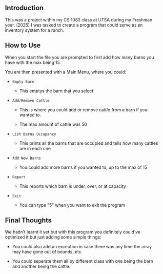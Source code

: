 ## Introduction
  This was a project within my CS 1083 class at UTSA during my Freshman year. (2025)
  I was tasked to create a program that could serve as an inventory system for a ranch.

## How to Use
  When you start the file you are prompted to first add how many barns you have with the max being 15.
  
  You are then presented with a Main Menu, where you could:

  - `Empty Barn`
    - This emptys the barn that you select
    
  - `Add/Remove Cattle`
    - This is where you could add or remove cattle from a barn if you wanted to.
      
    - The max amount of cattle was 50

  - `List Barns Occupancy`
    -  This prints all the barns that are occupied and tells how many cattles are in each one

  - `Add New Barns`
    - You could add more barns if you wanted to, up to the max of 15

  - `Report`
    - This reports which barn is under, over, or at capacity
   
  - `Exit`
    - You can type "5" when you want to exit the program
     
## Final Thoughts
  We hadn't learnt it yet but with this program you definitely could've optimized it but just adding some simple things:

  - You could also add an exception in case there was any time the array may have gone out of bounds, etc.
    
  - You could seperate them all by different class with one being the barn and another being the cattle.
     
